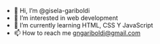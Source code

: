 - 👋 Hi, I’m @gisela-gariboldi
- 👀 I’m interested in web development
- 🌱 I’m currently learning HTML, CSS Y JavaScript
- 📫 How to reach me gngariboldi@gmail.com

<!---
gisela-gariboldi/gisela-gariboldi is a ✨ special ✨ repository because its `README.md` (this file) appears on your GitHub profile.
You can click the Preview link to take a look at your changes.
--->
